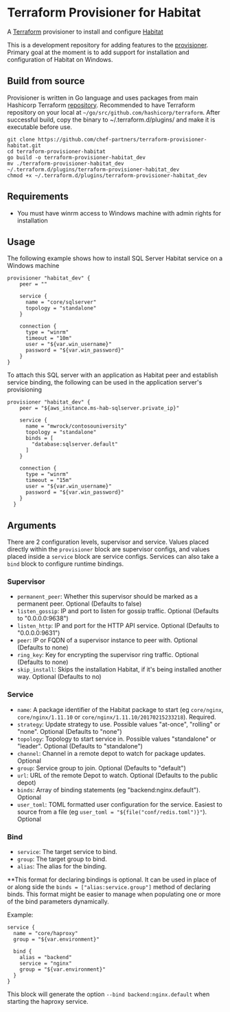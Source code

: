 
# Terraform Provisioner for Habitat
A [Terraform](https://terraform.io) provisioner to install and configure [Habitat](https://habitat.sh)

This is a development repository for adding features to the [provisioner](https://github.com/hashicorp/terraform/tree/master/builtin/provisioners/habitat). Primary goal at the moment is to add support for installation and configuration of Habitat on Windows.

## Build from source
Provisioner is written in Go language and uses packages from main Hashicorp Terraform [repository](). Recommended to have Terraform repository on your local at `~/go/src/github.com/hashicorp/terraform`. 
After successful build, copy the binary to ~/.terraform.d/plugins/ and make it is executable before use. 

```
git clone https://github.com/chef-partners/terraform-provisioner-habitat.git
cd terraform-provisioner-habitat
go build -o terraform-provisioner-habitat_dev
mv ./terraform-provisioner-habitat_dev ~/.terraform.d/plugins/terraform-provisioner-habitat_dev
chmod +x ~/.terraform.d/plugins/terraform-provisioner-habitat_dev
```

## Requirements
* You must have winrm access to Windows machine with admin rights for installation


## Usage
The following example shows how to install SQL Server Habitat service on a Windows machine

```
provisioner "habitat_dev" {
    peer = ""
    
    service {
      name = "core/sqlserver"
      topology = "standalone"
    }
    
    connection {
      type = "winrm"
      timeout = "10m"
      user = "${var.win_username}"
      password = "${var.win_password}"
    }
}
```

To attach this SQL server with an application as Habitat peer and establish service binding, the following can be used in the application server's provisioning

```
provisioner "habitat_dev" {
    peer = "${aws_instance.ms-hab-sqlserver.private_ip}"
    
    service {
      name = "mwrock/contosouniversity"
      topology = "standalone"
      binds = [
        "database:sqlserver.default"
      ]
    }

    connection {
      type = "winrm"
      timeout = "15m"
      user = "${var.win_username}"
      password = "${var.win_password}"
    }
  }
 ```

## Arguments
There are 2 configuration levels, supervisor and service.  Values placed directly within the `provisioner` block are supervisor configs, and values placed inside a `service` block are service configs.  Services can also take a `bind` block to configure runtime bindings.

### Supervisor
* `permanent_peer`: Whether this supervisor should be marked as a permanent peer. Optional (Defaults to false)
* `listen_gossip`: IP and port to listen for gossip traffic.  Optional (Defaults to "0.0.0.0:9638")
* `listen_http`: IP and port for the HTTP API service.  Optional (Defaults to "0.0.0.0:9631")
* `peer`: IP or FQDN of a supervisor instance to peer with.  Optional (Defaults to none)
* `ring_key`: Key for encrypting the supervisor ring traffic.  Optional (Defaults to none)
* `skip_install`: Skips the installation Habitat, if it's being installed another way.  Optional (Defaults to no)
### Service
* `name`: A package identifier of the Habitat package to start (eg `core/nginx`, `core/nginx/1.11.10` or `core/nginx/1.11.10/20170215233218`).  Required.
* `strategy`: Update strategy to use. Possible values "at-once", "rolling" or "none".  Optional (Defaults to "none")
* `topology`: Topology to start service in.  Possible values "standalone" or "leader".  Optional (Defaults to "standalone")
* `channel`: Channel in a remote depot to watch for package updates.  Optional
* `group`: Service group to join.  Optional (Defaults to "default")
* `url`: URL of the remote Depot to watch.  Optional (Defaults to the public depot)
* `binds`:  Array of binding statements (eg "backend:nginx.default").  Optional
* `user_toml`: TOML formatted user configuration for the service.  Easiest to source from a file (eg `user_toml = "${file("conf/redis.toml")}"`).  Optional

### Bind
* `service`: The target service to bind.
* `group`: The target group to bind.
* `alias`: The alias for the binding.

**This format for declaring bindings is optional.  It can be used in place of or along side the `binds = ["alias:service.group"]` method of declaring binds.  This format might be easier to manage when populating one or more of the bind parameters dynamically.

Example:
```
service {
  name = "core/haproxy"
  group = "${var.environment}"

  bind {
    alias = "backend"
    service = "nginx"
    group = "${var.environment}"
  }
}
```
This block will generate the option `--bind backend:nginx.default` when starting the haproxy service.


